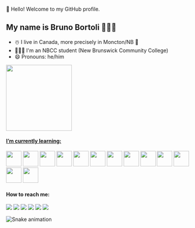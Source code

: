 👋 Hello! Welcome to my GitHub profile.

## My name is Bruno Bortoli 👨🏻‍💻

- ☃️ I live in Canada, more precisely in Moncton/NB 🐻
- 👨🏻‍🎓 I'm an NBCC student (New Brunswick Community College)
- 😄 Pronouns: he/him 


<div>
<a href="https://github.com/seu-usuário-aqui">
<img height="180em" src="https://github-readme-stats.vercel.app/api?username=brunobortoli&show_icons=true&theme=dracula&include_all_commits=true&count_private=true&hide_border=true&locale=en&border_radius=4.5&text_color=EE82EE"/>
</div>

#### I’m currently learning:
<div>
<a href = "https://google.com"><img src="https://cdn.jsdelivr.net/gh/devicons/devicon/icons/cplusplus/cplusplus-original.svg" height="42" width="42"/></a>
<a href = "https://google.com"><img src="https://cdn.jsdelivr.net/gh/devicons/devicon/icons/csharp/csharp-original.svg" height="42" width="42"/></a>          
<a href = "https://google.com"><img src="https://cdn.jsdelivr.net/gh/devicons/devicon/icons/javascript/javascript-original.svg" height="42" width="42"/></a>
<a href = "https://google.com"><img src="https://cdn.jsdelivr.net/gh/devicons/devicon/icons/html5/html5-original.svg" height="42" width="42"/></a>
<a href = "https://google.com"><img src="https://cdn.jsdelivr.net/gh/devicons/devicon/icons/css3/css3-original.svg" height="42" width="42"/></a>
<a href = "https://google.com"><img src="https://cdn.jsdelivr.net/gh/devicons/devicon/icons/nodejs/nodejs-plain-wordmark.svg" height="42" width="42" /></a>         
<a href = "https://google.com"><img src="https://cdn.jsdelivr.net/gh/devicons/devicon/icons/java/java-original-wordmark.svg" height="42" width="42"/></a>
<a href = "https://google.com"><img src="https://cdn.jsdelivr.net/gh/devicons/devicon/icons/mysql/mysql-original-wordmark.svg" height="42" width="42"/></a>       
<a href = "https://google.com"><img src="https://cdn.jsdelivr.net/gh/devicons/devicon/icons/dotnetcore/dotnetcore-original.svg" height="42" width="42"/></a>
<a href = "https://google.com"><img src="https://cdn.jsdelivr.net/gh/devicons/devicon/icons/angularjs/angularjs-original.svg" height="42" width="42"/></a>
<a href = "https://google.com"><img src="https://cdn.jsdelivr.net/gh/devicons/devicon/icons/linux/linux-original.svg" height="42" width="42"/></a>    
<a href = "https://google.com"><img src="https://cdn.jsdelivr.net/gh/devicons/devicon/icons/android/android-original.svg" height="42" width="42"/></a>
<a href = "https://google.com"><img src="https://cdn.jsdelivr.net/gh/devicons/devicon/icons/kotlin/kotlin-original.svg" height="42" width="42"/></a>
</div>
         
          
#### How to reach me:
<div>
<a href = "mailto:brunobortoli@gmail.com"><img src="https://img.shields.io/badge/Gmail-D14836?style=for-the-badge&logo=gmail&logoColor=white" target="_blank"></a>
<a href="https://www.linkedin.com/in/brunobortoli" target="_blank"><img src="https://img.shields.io/badge/-LinkedIn-%230077B5?style=for-the-badge&logo=linkedin&logoColor=white" target="_blank"></a>
<a href="https://facebook.com/bortolibruno" target="_blank"><img src="https://img.shields.io/badge/Facebook-1877F2?style=for-the-badge&logo=facebook&logoColor=white" target="_blank"></a>
<a href="https://instagram.com/brunobortoli" target="_blank"><img src="https://img.shields.io/badge/-Instagram-%23E4405F?style=for-the-badge&logo=instagram&logoColor=white" target="_blank"></a>
<a href="https://twitter.com/brunobortoli" target="_blank"><img src="https://img.shields.io/badge/Twitter-1DA1F2?style=for-the-badge&logo=twitter&logoColor=white" target="_blank"></a>
<a href="https://medium.com/@brunobortoli" target="_blank"><img src="https://img.shields.io/badge/Medium-12100E?style=for-the-badge&logo=medium&logoColor=white" target="_blank"></a>
</div>
         
![Snake animation](https://github.com/brunobortoli/brunobortoli/blob/output/github-contribution-grid-snake.svg)
